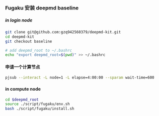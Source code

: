### Fugaku 安装 deepmd baseline


##### in login node
```bash
git clone git@github.com:gzq942560379/deepmd-kit.git
cd deepmd-kit
git checkout baseline

# add deepmd_root to ~/.bashrc
echo "export deepmd_root=$(pwd)" >> ~/.bashrc
```

#### 申请一个计算节点
```bash
pjsub --interact -L node=1 -L elapse=4:00:00 --sparam wait-time=600
```

#### in compute node
```bash
cd $deepmd_root
source ./script/fugaku/env.sh
bash ./script/fugaku/install.sh
```
